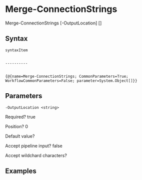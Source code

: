 

# Merge-ConnectionStrings


Merge-ConnectionStrings [-OutputLocation] <string> [<CommonParameters>]


## Syntax

    syntaxItem                                                                                                                                                                                                                                                                                                                                                                                                                                                                                                                                                                                                                                                                                                                                                                                                                                                                                                                                                                                                                                                      

    ----------                                                                                                                                                                                                                                                                                                                                                                                                                                                                                                                                                                                                                                                                                                                                                                                                                                                                                                                                                                                                                                                      

    {@{name=Merge-ConnectionStrings; CommonParameters=True; WorkflowCommonParameters=False; parameter=System.Object[]}}



## Parameters

    
    -OutputLocation <string>

Required?  true

Position? 0

Default value? 

Accept pipeline input? false

Accept wildchard characters? 
    

## Examples


